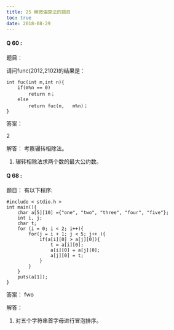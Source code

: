 ```yaml
---
title: 25 稍微偏算法的题目
toc: true
date: 2018-08-29
---
```


#### Q 60 :

题目：

请问func(2012,2102)的结果是：

```
int fuc(int m,int n){
    if(m%n == 0)
        return n；
    else
        return fuc(n,   m%n)；
}
```

答案：

2

解答：
考察辗转相除法。
1. 辗转相除法求两个数的最大公约数。




#### Q 68 :

题目：
有以下程序:
```
#include < stdio.h >
int main(){
    char a[5][10] ={"one", "two", "three", "four", "five"};
    int i, j;
    char t;
    for (i = 0; i < 2; i++){
        for(j = i + 1; j < 5; j++ ){
            if(a[i][0] > a[j][0]){
                t = a[i][0];
                a[i][0] = a[j][0];
                a[j][0] = t;
            }
        }
    }
    puts(a[1]);
}
```

答案：
fwo

解答：
1. 对五个字符串首字母进行冒泡排序。
